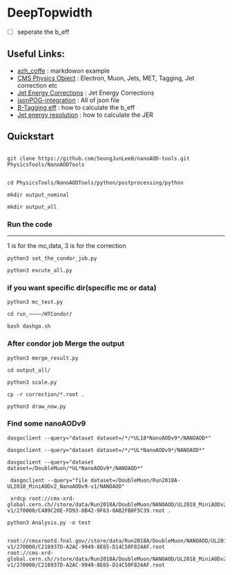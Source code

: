 # DeepTopwidth

 - [ ] seperate the b_eff

## Useful Links:
- [azh_coffe](https://github.com/GageDeZoort/azh_coffea/blob/main/README.md) : markdowon example
- [CMS Physics Object](https://cms-opendata-workshop.github.io/workshop2024-lesson-physics-objects/instructor/06-jecjer.html) : Electron, Muon, Jets, MET, Tagging, Jet correction etc
- [Jet Energy Corrections](https://cms-jerc.web.cern.ch/JEC/#factorized-approach) : Jet Energy Corrections
- [jsonPOG-integration]( https://gitlab.cern.ch/cms-nanoAOD/jsonpog-integration/-/tree/master/POG/JME) : All of json file
- [B-Tagging eff](https://btv-wiki.docs.cern.ch/PerformanceCalibration/fixedWPSFRecommendations/) : how to calculate the b_eff
- [Jet energy resolution](https://twiki.cern.ch/twiki/bin/viewauth/CMS/JetResolution#Run2_JER_uncertainty_correlation) : how to calculate the JER
## Quickstart
```

git clone https://github.com/SeungJunLee0/nanoAOD-tools.git  PhysicsTools/NanoAODTools 


cd PhysicsTools/NanoAODTools/python/postprocessing/python

mkdir output_nominal

mkdir output_all

```
### Run the code 
---
1 is for the mc,data, 3 is for the correction
```
python3 set_the_condor_job.py

python3 excute_all.py 
```
### if you want specific dir(specific mc or data)
```
python3 mc_test.py

cd run_~~~~/HTCondor/

bash dashgo.sh
```
### After condor job Merge the output
```
python3 merge_result.py

cd output_all/

python3 scale.py

cp -r correction/*.root .

python3 draw_now.py
```

### Find some nanoAODv9

```
dasgoclient --query="dataset dataset=/*/*UL18*NanoAODv9*/NANOAOD*"

dasgoclient --query="dataset dataset=/*/*UL*NanoAODv9*/NANOAOD*"

dasgoclient --query="dataset dataset=/DoubleMuon/*UL*NanoAODv9*/NANOAOD*"

 dasgoclient --query="file dataset=/DoubleMuon/Run2018A-UL2018_MiniAODv2_NanoAODv9-v1/NANOAOD"

 xrdcp root://cms-xrd-global.cern.ch//store/data/Run2018A/DoubleMuon/NANOAOD/UL2018_MiniAODv2_NanoAODv9-v1/270000/C489C20E-FD93-8B42-9F63-0AB2FB0F5C39.root .

python3 Analysis.py -o test


root://cmsxrootd.fnal.gov//store/data/Run2018A/DoubleMuon/NANOAOD/UL2018_MiniAODv2_NanoAODv9-v1/270000/C218937D-A2AC-9949-8E65-D14C50F824AF.root
root://cms-xrd-global.cern.ch//store/data/Run2018A/DoubleMuon/NANOAOD/UL2018_MiniAODv2_NanoAODv9-v1/270000/C218937D-A2AC-9949-8E65-D14C50F824AF.root
```




